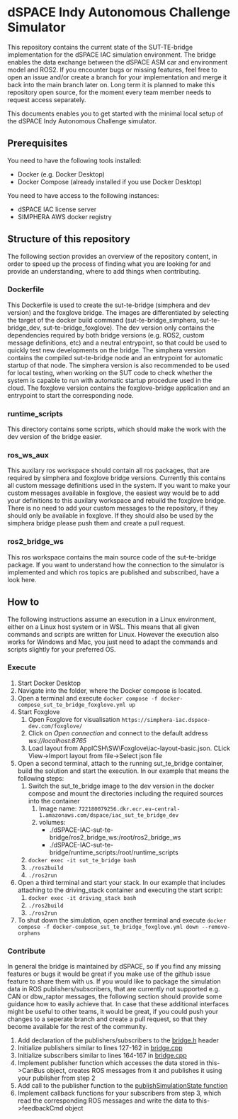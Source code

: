 # dSPACE Indy Autonomous Challenge Simulator
This repository contains the current state of the SUT-TE-bridge implementation for the dSPACE IAC simulation environment. The bridge enables the data exchange between the dSPACE ASM car and environment model and ROS2. If you encounter bugs or missing features, feel free to open an issue and/or create a branch for your implementation and merge it back into the main branch later on. Long term it is planned to make this repository open source, for the moment every team member needs to request access separately.

This documents enables you to get started with the minimal local setup of the dSPACE Indy Autonomous Challenge simulator.

## Prerequisites
You need to have the following tools installed:
- Docker (e.g. Docker Desktop)
- Docker Compose (already installed if you use Docker Desktop)

You need to have access to the following instances:
- dSPACE IAC license server
- SIMPHERA AWS docker registry

## Structure of this repository
The following section provides an overview of the repository content, in order to speed up the process of finding what you are looking for and provide an understanding, where to add things when contributing.

### Dockerfile
This Dockerfile is used to create the sut-te-bridge (simphera and dev version) and the foxglove bridge. The images are differentiated by selecting the target of the docker build command (sut-te-bridge_simphera, sut-te-bridge_dev, sut-te-bridge_foxglove).
The dev version only contains the dependencies required by both bridge versions (e.g. ROS2, custom message definitions, etc) and a neutral entrypoint, so that could be used to quickly test new developments on the bridge.
The simphera version contains the compiled sut-te-bridge node and an entrypoint for automatic startup of that node. The simphera version is also recommended to be used for local testing, when working on the SUT code to check whether the system is capable to run with automatic startup procedure used in the cloud.
The foxglove version contains the foxglove-bridge application and an entrypoint to start the corresponding node.

### runtime_scripts
This directory contains some scripts, which should make the work with the dev version of the bridge easier.

### ros_ws_aux
This auxilary ros workspace should contain all ros packages, that are required by simphera and foxglove bridge versions. Currently this contains all custom message definitions used in the system. If you want to make your custom messages available in foxglove, the easiest way would be to add your definitions to this auxilary workspace and rebuild the foxglove bridge. There is no need to add your custom messages to the repository, if they should only be available in foxglove. If they should also be used by the simphera bridge please push them and create a pull request.

### ros2_bridge_ws
This ros workspace contains the main source code of the sut-te-bridge package. If you want to understand how the connection to the simulator is implemented and which ros topics are published and subscribed, have a look here.

## How to
The following instructions assume an execution in a Linux environment, either on a Linux host system or in WSL. This means that all given commands and scripts are written for Linux. However the execution also works for Windows and Mac, you just need to adapt the commands and scripts slightly for your preferred OS.

### Execute
1. Start Docker Desktop
2. Navigate into the folder, where the Docker compose is located.
3. Open a terminal and execute `docker compose -f docker-compose_sut_te_bridge_foxglove.yml up`
4. Start Foxglove
    1. Open Foxglove for visualisation `https://simphera-iac.dspace-dev.com/foxglove/`
    2. Click on *Open connection* and connect to the default address *ws://localhost:8765*
    3. Load layout from ApplCSH\SW\Foxglove\iac-layout-basic.json. CLick View->Import layout from file->Select json file
5. Open a second terminal, attach to the running sut_te_bridge container, build the solution and start the execution. In our example that means the following steps:
    1. Switch the sut_te_bridge image to the dev version in the docker compose and mount the directories including the required sources into the container
        1. Image name: `722180079256.dkr.ecr.eu-central-1.amazonaws.com/dspace/iac_sut_te_bridge_dev`
        2. volumes:
            - ./dSPACE-IAC-sut-te-bridge/ros2_bridge_ws:/root/ros2_bridge_ws
            - ./dSPACE-IAC-sut-te-bridge/runtime_scripts:/root/runtime_scripts
    2. `docker exec -it sut_te_bridge bash`
    3. `./ros2build`
    4. `./ros2run`
6. Open a third terminal and start your stack. In our example that includes attaching to the driving_stack container and executing the start script:
    1. `docker exec -it driving_stack bash`
    2. `./ros2build`
    3. `./ros2run`
7. To shut down the simulation, open another terminal and execute `docker compose -f docker-compose_sut_te_bridge_foxglove.yml down --remove-orphans`

### Contribute
In general the bridge is maintained by dSPACE, so if you find any missing features or bugs it would be great if you make use of the github issue feature to share them with us.
If you would like to package the simulation data in ROS publishers/subscribers, that are currently not supported e.g. CAN or dbw_raptor messages, the following section should provide some guidance how to easily achieve that.
In case that these additional interfaces might be useful to other teams, it would be great, if you could push your changes to a seperate branch and create a pull request, so that they become available for the rest of the community.
1. Add declaration of the publishers/subscribers to the [bridge.h](ros2_bridge_ws/src/sut_te_bridge/include/bridge.h) header
2. Initialize publishers similar to lines 127-162 in [bridge.cpp](ros2_bridge_ws/src/sut_te_bridge/src/bridge.cpp#L127-L162)
3. Initialize subscribers similar to lines 164-167 in [bridge.cpp](ros2_bridge_ws/src/sut_te_bridge/src/bridge.cpp#L164-L167)
4. Implement publisher function which accesses the data stored in this->CanBus object, creates ROS messages from it and publishes it using your publisher from step 2
5. Add call to the publisher function to the [publishSimulationState function](ros2_bridge_ws/src/sut_te_bridge/src/bridge.cpp#L363-L408)
6. Implement callback functions for your subscribers from step 3, which read the corresponding ROS messages and write the data to this->feedbackCmd object
